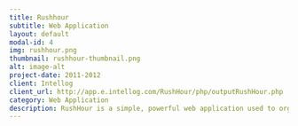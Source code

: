 ```yaml
---
title: Rushhour
subtitle: Web Application
layout: default
modal-id: 4
img: rushhour.png
thumbnail: rushhour-thumbnail.png
alt: image-alt
project-date: 2011-2012
client: Intellog
client_url: http://app.e.intellog.com/RushHour/php/outputRushHour.php
category: Web Application
description: RushHour is a simple, powerful web application used to organize, coordinate and visualize your business.  Visualizing your business is accomplished by RushHour automatically extracting key data from the jobs and creating compelling charts and reports. Visualization takes abstract information and turns it into actionable knowledge. Better knowledge of your business means better, faster decisions enabling you to accomplish more and waste less.
---
```

